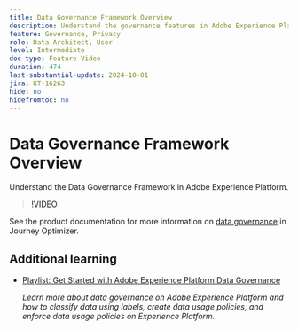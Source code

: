 ```yaml
---
title: Data Governance Framework Overview
description: Understand the governance features in Adobe Experience Platform.
feature: Governance, Privacy
role: Data Architect, User
level: Intermediate
doc-type: Feature Video
duration: 474
last-substantial-update: 2024-10-01
jira: KT-16263
hide: no
hidefromtoc: no
---
```


# Data Governance Framework Overview

Understand the Data Governance Framework in Adobe Experience Platform.

>[!VIDEO](https://video.tv.adobe.com/v/29708/?learn=on)

See the product documentation for more information on [data governance](https://experienceleague.adobe.com/en/docs/journey-optimizer/using/privacy/action-privacy-restricted) in Journey Optimizer.

## Additional learning

* [Playlist: Get Started with Adobe Experience Platform Data Governance](https://experienceleague.adobe.com/en/playlists/experience-platform-get-started-with-data-governance) 
  
  *Learn more about data governance on Adobe Experience Platform and how to classify data using labels, create data usage policies, and enforce data usage policies on Experience Platform.*
